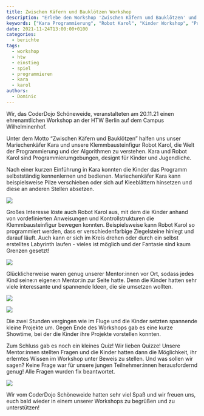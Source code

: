 ```yaml
---
title: Zwischen Käfern und Bauklötzen Workshop
description: "Erlebe den Workshop 'Zwischen Käfern und Bauklötzen' und entdecke mit Kara und Robot Karol die Welt der Programmierung für Kinder und Jugendliche."
keywords: ["Kara Programmierung", "Robot Karol", "Kinder Workshop", "Programmieren lernen", "Algorithmen", "HTW Workshop", "Coding für Kinder", "Mariechenkäfer Kara", "Klemmbausteinfigur", "Programmierumgebungen"]
date: 2021-11-24T13:00:00+0100
categories:
  - berichte
tags:
  - workshop
  - htw
  - einstieg
  - spiel
  - programmieren
  - kara
  - karol
authors:
  - Dominic
---
```

Wir, das CoderDojo Schöneweide, veranstalteten am 20.11.21 einen ehrenamtlichen Workshop an der HTW Berlin auf dem Campus Wilhelminenhof. 

Unter dem Motto “Zwischen Käfern und Bauklötzen” halfen uns unser Mariechenkäfer Kara und unsere Klemmbausteinfigur Robot Karol, die Welt der Programmierung und der Algorithmen zu verstehen. Kara und Robot Karol sind Programmierumgebungen, designt für Kinder und Jugendliche.

Nach einer kurzen Einführung in Kara konnten die Kinder das Programm selbstständig kennenlernen und bedienen. Mariechenkäfer Kara kann beispielsweise Pilze verschieben oder sich auf Kleeblättern hinsetzen und diese an anderen Stellen absetzen.

![](/images/cms/zwischen-kaefern-und-blaukloetzen-workshop_dojosw_kara.jpg)

Großes Interesse löste auch Robot Karol aus, mit dem die Kinder anhand von vordefinierten Anweisungen und Kontrollstrukturen die Klemmbausteinfigur bewegen konnten. Beispielsweise kann Robot Karol so programmiert werden, dass er verschiedenfarbige Ziegelsteine hinlegt und darauf läuft. Auch kann er sich im Kreis drehen oder durch ein selbst erstelltes Labyrinth laufen - vieles ist möglich und der Fantasie sind kaum Grenzen gesetzt!

![](/images/cms/zwischen-kaefern-und-blaukloetzen-workshop_dojosw_karol.jpg)

Glücklicherweise waren genug unserer Mentor:innen vor Ort, sodass jedes Kind seine:n eigene:n Mentor:in zur Seite hatte. Denn die Kinder hatten sehr viele interessante und spannende Ideen, die sie umsetzen wollten.

![](/images/cms/zwischen-kaefern-und-blaukloetzen-workshop_dojosw_mentor1.jpg)

![](/images/cms/zwischen-kaefern-und-blaukloetzen-workshop_dojosw_mentor2.jpg)

Die zwei Stunden vergingen wie im Fluge und die Kinder setzten spannende kleine Projekte um. Gegen Ende des Workshops gab es eine kurze Showtime, bei der die Kinder ihre Projekte vorstellen konnten.

Zum Schluss gab es noch ein kleines Quiz! Wir lieben Quizze! Unsere Mentor:innen stellten Fragen und die Kinder hatten dann die Möglichkeit, ihr erlerntes Wissen im Workshop unter Beweis zu stellen. Und was sollen wir sagen? Keine Frage war für unsere jungen Teilnehmer:innen herausfordernd genug! Alle Fragen wurden fix beantwortet.

![](/images/cms/zwischen-kaefern-und-blaukloetzen-workshop_dojosw_quiz.jpg)

Wir vom CoderDojo Schöneweide hatten sehr viel Spaß und wir freuen uns, euch bald wieder in einem unserer Workshops zu begrüßen und zu unterstützen!
